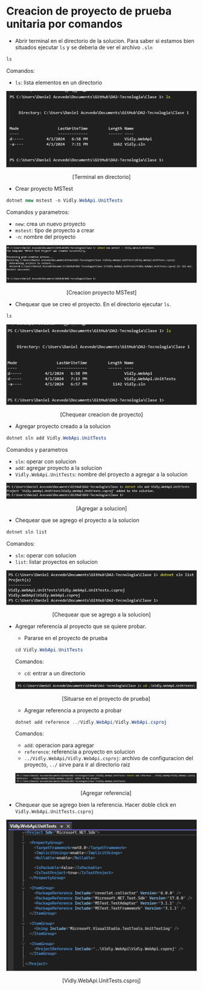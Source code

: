 # Creacion de proyecto de prueba unitaria por comandos

- Abrir terminal en el directorio de la solucion. Para saber si estamos bien situados ejecutar `ls` y se deberia de ver el archivo `.sln`

```C#
ls
```

Comandos:

- `ls`: lista elementos en un directorio
<p align="center">
<img src='./images/image-16.png'>
</p>

<p align="center">
[Terminal en directorio]
</p>

- Crear proyecto MSTest

```C#
dotnet new mstest -n Vidly.WebApi.UnitTests
```

Comandos y parametros:

- `new`: crea un nuevo proyecto
- `mstest`: tipo de proyecto a crear
- `-n`: nombre del proyecto

<p align="center">
<img src='./images/image-10.png'>
</p>

<p align="center">
[Creacion proyecto MSTest]
</p>

- Chequear que se creo el proyecto. En el directorio ejecutar `ls`.

```C#
ls
```

<p align="center">
<img src='./images/image-9.png'>
</p>

<p align="center">
[Chequear creacion de proyecto]
</p>

- Agregar proyecto creado a la solucion

```C#
dotnet sln add Vidly.WebApi.UnitTests
```

Comandos y parametros

- `sln`: operar con solucion
- `add`: agregar proyecto a la solucion
- `Vidly.WebApi.UnitTests`: nombre del proyecto a agregar a la solucion

<p align="center">
<img src='./images/image-11.png'>
</p>

<p align="center">
[Agregar a solucion]
</p>

- Chequear que se agrego el proyecto a la solucion

```C#
dotnet sln list
```

Comandos:

- `sln`: operar con solucion
- `list`: listar proyectos en solucion

<p align="center">
<img src='./images/image-12.png'>
</p>

<p align="center">
[Chequear que se agrego a la solucion]
</p>

- Agregar referencia al proyecto que se quiere probar.

  - Pararse en el proyecto de prueba

  ```C#
  cd Vidly.WebApi.UnitTests
  ```

  Comandos:

  - `cd`: entrar a un directorio

  <p align="center">
  <img src='./images/image-13.png'>
  </p>

  <p align="center">
  [Situarse en el proyecto de prueba]
  </p>

  - Agregar referencia a proyecto a probar

  ```C#
  dotnet add reference ../Vidly.WebApi/Vidly.WebApi.csproj
  ```

  Comandos:

  - `add`: operacion para agregar
  - `reference`: referencia a proyecto en solucion
  - `../Vidly.WebApi/Vidly.WebApi.csproj`: archivo de configuracion del proyecto, `../` sirve para ir al directorio raiz

  <p align="center">
  <img src='./images/image-14.png'>
  </p>

  <p align="center">
  [Agregar referencia]
  </p>

- Chequear que se agrego bien la referencia. Hacer doble click en `Vidly.WebApi.UnitTests.csproj`
<p align="center">
<img src='./images/image-15.png'>
</p>
<p align="center">
[Vidly.WebApi.UnitTests.csproj]
</p>

